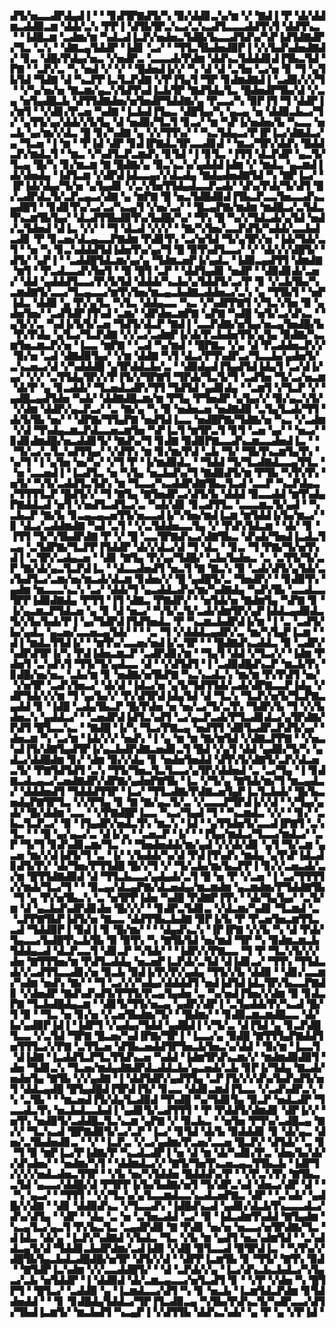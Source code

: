 ▟▜▞▅▃▃▟▛▟▄▟▐▝▝▝▊▟▜▛▇▟▜▞▚▝▉▞▟▟▊▃▚▞▆▝▞▝▇▟▐▝▛▝▟▞▟▟▆▃▟▟▉▃▆▝▟▟▞▃▚▝▛▛▐▝▟▜▙▜▛▃▚▃▞▃▚▃▟▜▃▃▃▟▟▜▚▜▝▟▟▜▚▃▝▝▐▟█▃▆▝▃▟▆▞▆▝▚▟▃▟▐▃▛▞▅▟▅▃▜▟█▞▙▃▃▟▜▟▚▞▚▛▐▟▜▟▇▟▛▞▜▃▝▃▚▝▝▟▇▃▄▜▟▟▛▝▐▟▊▝▃▞▝▝▜▜▃▜▙▟▅▟▉▛▐▝▞▞▙▟▚▟▅▟▇▟▞▝▊▃▝▟█▞▛▟▄▞▅▃▝▞▅▟▛▃▝▃▃▃▟▞▛▟▆▝▟▟▚▃▜▟▟▟▊▟▐▜▙▃▜▟▝▛▇▝▝▃▛▞▃▝▚▝▅▟▝▞▝▞▝▝█▟▅▟▐▞▞▝▚▝▟▝▟▝▃▜▅▝▃▞▅▝▊▝▜▝▄▜▙▜▟▝▜▟▇▝▟▝▚▃▛▛▐▃▜▃▛▟▇▝▞▛▐▜▄▜▝▜▛▝▊▟▆▟▇▟▐▝▃▟▉▞▞▞▜▝▝▞▚▞▅▞▅▝▇▃▆▞▄▃▚▜▟▜▚▟▐▃▙▜▛▝▇▟▜▟▄▜▃▝█▟▅▟▛▜▙▞▟▝▞▃▄▝▅▜▄▟█▃▙▝▟▜▜▟▇▟▅▞▅▜▅▟▛▜▟▟▇▞▄▝▛▃▃▞▚▝▉▛▐▜▝▜▝▟▟▛▐▞▆▜▝▝▞▟▊▞▛▃▅▝▚▟▇▝▐▃▙▟▐▜▄▃▝▟█▜▄▞▚▝▄▃▄▝▅▝▟▟▉▃▙▃▞▜▞▝▄▜▜▞▄▞▟▟▞▞▙▜▄▝▟▝▅▟▉▞▜▃▜▝▊▃▞▝▆▝▚▛▐▞▅▟▅▞▙▝▚▃▃▝▅▃▙▝▄▞▆▞▞▟▃▝█▝▊▞▚▟▇▝▄▝▞▞▜▜▚▞▝▝▚▃▜▟▄▃▞▛▐▛▐▃▞▟▇▟▃▞▄▝▜▃▅▝▐▝▆▝▝▛▐▟▝▟▛▝▊▟▐▛▇▟▃▜▛▃▃▟▊▟▝▝▆▃▞▜▛▞▟▟▚▝█▟▟▃▛▞▆▟▃▜▝▝▆▃▝▞▚▟▜▃▛▃▆▟▚▝▊▜▟▝▐▝▊▜▃▝▐▜▜▝▟▃▛▟▛▝▄▃▜▞▜▃▄▝█▞▚▝▊▞▆▃▆▝▇▝█▟▇▞▄▝▉▃▚▃▚▞▄▟▟▟▐▟▆▝▞▝▆▟▃▝▄▃▆▟▐▟▞▟▅▟▄▝▐▟▜▃▆▝▞▟▛▟▐▟▃▃▄▞▞▟▃▟▄▝▇▟▄▟▅▟▇▜▟▝▚▝▇▛▐▃▞▝▐▛▐▟▞▟▄▞▜▞▅▝▄▜▄▟▊▝▞▃▚▜▅▜▜▟▄▟▃▃▛▃▟▞▝▟▚▞▛▟▞▜▞▟▜▝█▞▃▟▛▟▃▜▞▃▛▃▄▃▞▟▇▝▄▝▆▛▇▝█▝▅▃▜▟█▟▉▟▐▜▙▃▛▃▃▜▅▃▃▟▚▃▄▟█▜▝▝▊▟▊▜▚▞▃▞▃▞▚▃▄▜▝▞▅▞▃▞▝▝█▃▄▛▇▞▆▟▆▝▆▟█▃▞▃▜▟▃▜▚▃▆▜▙▜▄▞▝▟▃▟▜▜▙▟▉▜▚▞▙▟█▞▚▞▝▜▚▝█▝▚▞▞▜▟▃▟▞▄▜▟▝▅▟▞▃▜▟▅▟▝▟▐▃▝▞▞▝▝▜▝▟▃▟▝▞▞▞▝▝▇▞▚▜▅▞▃▃▛▟▜▞▚▟▟▞▃▃▙▟▃▟▊▝▛▝▊▃▅▞▟▃▄▃▃▛▇▟▆▝▛▟▊▜▚▝▃▞▅▜▟▝▜▞▄▜▛▞▅▝▐▟▞▜▟▞▃▜▝▝▅▝▚▝▊▃▚▟▟▟▜▟▐▟▅▜▚▞▄▞▜▝█▝▉▜▚▟▜▃▃▞▝▞▝▟▞▞▞▟█▜▞▝▟▜▞▝▄▛▐▝▝▃▟▟█▜▟▃▆▞▄▞▄▝▜▟▆▃▅▛▐▞▄▟▃▝▐▟▉▃▄▟▜▜▝▟▆▟▇▝▆▜▝▝▛▃▟▃▃▟▚▜▅▜▝▝▉▝█▜▝▃▛▝▝▟▟▜▄▟▊▝▅▟▛▝▝▟▉▟▊▟▞▃▅▞▝▟▟▝▄▟▟▟▜▃▃▞▛▞▙▜▟▝▟▟▟▞▚▃▙▞▄▜▟▟▜▞▃▞▛▝▊▝▞▃▙▜▙▞▚▃▆▟▇▜▞▃▃▞▜▃▄▃▃▞▆▜▚▜▅▞▆▃▄▃▙▟▇▃▟▟▅▃▞▃▚▝▄▝▜▜▙▜▝▝▅▛▐▟▃▝▟▟▉▝▄▝▛▞▄▜▃▝▚▜▃▝▟▟▄▃▃▝▚▃▝▞▚▟▛▛▇▜▝▞▜▃▚▜▅▝▉▝▄▟▅▜▅▞▝▃▟▜▟▛▐▜▚▟▝▃▆▞▝▟▛▟▅▃▆▛▇▝▄▛▇▝▚▟█▝▅▜▞▃▞▟▚▃▝▝▄▜▞▞▃▝▚▟▐▞▙▜▞▃▅▝▜▟▜▞▟▃▛▝▇▟▐▝▃▃▛▟▇▞▅▜▄▞▅▃▄▜▅▟█▞▙▝▛▞▛▟▄▝▄▜▃▞▜▃▛▟▇▝▞▞▃▞▃▟▆▛▐▞▟▞▛▃▙▟▅▜▜▞▄▜▄▝▉▟▇▞▚▃▆▜▅▃▆▃▛▞▅▝▐▃▃▝▆▛▇▝▝▃▟▝▚▞▆▟▝▝█▛▇▃▝▞▄▝▟▝▛▃▟▟▅▃▛▞▞▝▉▞▅▝▃▟▝▟▇▟▉▜▄▞▝▞▆▝▟▟▇▝▚▜▝▟▃▞▛▜▚▟▛▃▞▜▃▃▙▞▄▟▅▜▞▃▚▃▅▃▞▟▝▞▚▟▟▟█▝▄▜▛▟▟▃▙▞▃▝▝▟▉▟▄▟▐▜▄▟▜▟▐▟▄▜▝▃▞▟▐▞▄▞▝▞▞▝▃▜▜▟▄▜▛▞▞▛▐▜▞▞▜▛▇▜▝▜▛▟▞▜▃▜▞▜▝▃▟▜▅▝▜▞▃▞▅▃▆▝▟▞▛▝▄▝▊▃▟▟▞▝▜▃▅▟▃▟▛▞▜▜▝▜▟▜▟▝▄▟▊▟▄▝▝▃▆▜▝▞▜▃▛▝▞▝▄▟█▃▄▟▜▟▅▝▚▟▞▝▟▟▇▟█▃▆▞▆▝▛▜▄▝▛▜▅▟▛▝▄▜▄▞▞▝▉▞▄▃▚▜▞▝▞▟▆▝▟▟▛▞▄▃▛▃▞▝▃▝▇▞▄▝▚▝▉▝▅▟▅▃▅▝▅▟▇▟▉▝▃▜▄▜▃▟▞▜▜▝▟▞▙▜▙▝▅▞▝▝▟▛▇▞▜▜▄▛▇▝▅▟▜▟▐▃▃▝▅▟█▛▇▞▜▟▇▞▅▝▚▃▝▞▃▟▆▝▞▟▝▜▚▟▄▃▆▃▛▟▃▃▅▃▆▜▅▝▚▛▐▃▜▝▆▜▛▃▜▝▊▜▝▃▅▝▄▞▝▝▅▃▞▝▊▟▊▟▆▟█▞▅▃▟▟▊▜▞▝▇▟▚▞▜▝▊▟▇▝▉▟▉▛▇▃▃▟▚▃▆▃▃▟▅▟▐▃▝▝▝▜▞▃▞▃▜▃▚▟▜▜▄▞▝▞▟▜▚▝▆▝▊▞▆▞▛▟▝▃▙▝▜▞▝▜▙▜▚▃▆▜▄▜▚▝▚▞▜▝▐▝▄▜▅▝▅▞▚▞▝▞▜▝▛▝▐▞▆▟▉▟▃▝▝▜▟▟▝▜▞▜▃▟▇▟▃▃▄▜▜▃▝▝▅▝▃▃▅▟▐▝▐▃▟▜▃▝▅▝▚▜▄▝▅▃▙▟▚▞▜▝▇▟▉▟▜▞▆▝▛▜▙▝▚▜▚▜▚▝▅▜▞▝▚▜▞▃▟▟▜▃▜▟▚▝▆▝▜▃▃▞▚▃▟▟▛▟▇▜▙▃▜▃▟▝▃▃▛▝▚▃▛▟▄▃▞▜▜▜▜▃▛▝█▟▜▞▞▝▜▝▇▜▄▝▇▜▅▟▛▃▞▟▜▞▙▝▟▟▟▝▉▃▃▟▟▝▆▜▚▟▄▛▇▟▟▃▟▝▅▜▝▞▅▟▜▃▟▜▃▞▃▝▚▟▞▟▊▝▊▃▟▜▜▃▝▃▃▃▆▃▜▞▄▟▝▝▚▃▙▃▛▝▇▞▙▝▊▃▄▃▄▃▅▜▜▞▅▃▃▟▐▞▚▜▅▞▆▟▐▃▆▝▆▜▟▟▐▞▙▞▆▃▞▝▊▝▟▃▞▃▟▟▆▟▇▝▚▟▝▃▜▝▝▞▃▜▟▟▅▃▃▜▄▝▞▝▛▟▚▜▟▃▆▝▝▟▞▝▊▝▐▜▜▝▜▞▚▜▙▟▛▟▇▝▛▝▞▝█▝▃▃▜▛▇▟▚▃▞▟▇▜▙▃▝▟▚▟▞▜▅▟▐▃▟▃▜▃▄▝▃▜▟▛▇▞▜▃▛▛▐▜▟▟▛▝▟▞▞▟▃▞▟▝▜▝▟▃▝▝▊▃▝▜▝▛▇▞▜▞▅▜▚▟▐▝▃▜▛▞▃▟▄▃▅▝▝▟▊▝▇▜▄▝▛▞▄▞▜▟█▞▝▃▙▞▙▟▅▃▝▃▝▃▜▜▞▜▞▃▛▝▇▞▟▞▄▃▜▃▛▟▐▃▝▝▟▃▃▟▅▟▜▝▅▃▜▝▇▝▇▃▚▝▉▝▃▟▞▟▜▞▄▜▟▞▃▞▙▟▜▃▞▃▆▞▅▞▆▃▟▞▟▃▆▝▊▟▅▞▞▝█▝▄▟█▜▞▃▝▜▅▟▛▞▝▝▊▟▉▜▚▝▄▟▆▝▆▃▃▃▚▃▚▝▃▞▝▟▟▞▜▝▄▃▟▟▃▟▚▞▆▞▚▟▇▟▄▝▚▟▚▜▙▝▃▃▟▃▃▜▛▛▐▟▉▟▇▟▄▝▛▜▜▝▐▜▝▟▇▃▝▛▇▟▛▞▝▝▅▜▟▞▅▝▇▟▆▜▄▝▚▛▇▝▊▝▐▞▄▃▆▃▛▜▟▃▅▝▄▝▊▝▟▝▅▃▞▝▚▜▞▃▜▞▃▟▞▟▆▜▛▞▄▛▐▟▟▃▄▟▉▟▃▜▞▞▙▞▙▟▞▛▐▝▄▞▜▟▛▟▐▜▟▜▅▟▃▝▛▝▚▃▆▃▙▟▛▟▐▞▆▝▐▝▃▝▃▟▜▞▙▞▄▟▃▝▄▃▅▞▃▃▅▃▄▜▟▞▝▝▝▃▝▜▝▞▟▟▟▃▄▟▛▞▃▝▆▞▚▜▄▛▐▃▆▝▝▟▐▝▆▟▃▜▜▟▐▞▝▝▆▜▚▞▃▃▅▞▅▟▐▞▃▜▛▝▝▝█▟▇▟▚▃▟▟▃▝▉▝▃▟▛▞▚▟▛▟▜▛▐▞▚▝▛▟▐▟▅▃▆▃▛▝▃▟▛▟▊▞▆▝▝▜▄▜▝▟▟▝▞▜▃▞▞▝▐▟▆▝▛▟▅▜▝▃▚▟▚▜▝▜▜▞▜▞▄▟▃▃▝▟▝▝▞▟▜▟▜▝▐▝▃▟▉▟█▟▚▃▛▝▆▃▙▜▚▝▊▟█▞▅▞▅▃▝▃▙▞▆▝▊▝▅▟▇▞▅▜▙▛▇▝▚▃▚▃▟▃▚▝▆▞▆▝▛▞▛▟▜▝▅▞▝▞▅▜▛▝▃▟▚▜▅▃▞▝▟▞▟▝▐▟▃▞▅▝▄▜▞▜▟▜▜▟▞▃▟▞▟▛▇▃▃▛▐▟▄▝▞▟▛▜▟▞▞▞▆▝▜▝▄▞▙▞▞▝▛▞▟▜▛▟▐▟▄▜▟▝▟▝▜▃▚▝▜▃▛▞▅▜▞▜▃▛▇▃▄▟▟▝▊▝▐▟█▝▃▟▄▜▙▃▛▝█▞▛▟▅▝▅▝▅▞▃▞▜▞▃▜▚▝▜▟▛▞▙▝▜▝▞▞▙▟▅▃▚▝▄▟▟▃▞▝▝▃▅▟▛▟▐▟▜▃▚▟▜▝▃▞▄▃▛▃▟▞▛▜▃▟▊▟▃▞▄▜▛▟▇▞▛▟▜▝█▜▃▃▚▃▝▝▇▟█▝▐▞▚▝▜▃▞▛▇▃▄▝▅▟▜▜▝▟▉▜▃▟▛▃▛▟▜▞▄▞▝▟▅▃▆▝▚▝▃▞▆▝▐▟▞▞▞▝▅▟▚▝▐▝▄▝▆▝▆▝▇▞▆▜▟▝▞▟▇▃▛▛▇▝▝▞▅▃▚▟▐▜▞▟▇▜▄▟▜▛▐▞▄▃▙▟▛▟▇▃▅▟▊▃▜▝█▟▝▞▄▜▝▟▟▝▄▟▉▞▜▞▚▝▄▟▃▞▟▟█▟▆▝▊▞▝▟▆▝▉▞▞▟▄▝▊▝▅▟▅▜▅▟▟▝▟▜▚▜▞▟▇▜▞▃▛▞▟▃▅▃▜▞▝▛▇▜▟▜▟▜▝▃▚▝▜▜▞▜▅▃▜▃▜▃▃▞▄▜▛▞▟▟▅▟▝▃▝▃▞▜▄▝▐▝▊▟▇▃▟▃▄▃▞▃▅▟▇▟▛▞▟▛▇▞▄▟▅▛▇▜▙▝▐▃▝▞▜▞▄▝▇▜▟▞▆▞▜▝▆▃▄▟▃▞▝▟▟▟▅▟▜▝▜▟▟▟▜▜▛▝▐▃▞▝▜▜▃▟▇▞▛▟▇▃▅▜▄▛▐▃▜▃▙▟▞▝█▞▙▃▅▟▄▛▇▜▛▜▃▝▞▞▛▜▄▝▊▝▇▝▇▞▄▃▜▞▃▝▞▃▃▃▛▜▛▟▐▞▞▟▝▝▞▜▄▞▄▟▞▝█▞▟▟▆▝▃▃▝▝▞▛▇▟█▛▐▃▃▝▚▃▞▜▄▟▝▜▝▝▚▃▆▟▃▝▞▞▝▝▊▞▝▃▙▃▜▃▛▃▞▝▉▝▐▜▄▟▛▞▅▟▃▜▚▝▆▃▚▝▐▟▝▝▄▜▜▟▅▜▞▃▃▟▐▛▇▜▝▃▚▜▃▝▝▝█▝▄▞▄▃▞▃▝▟▐▞▄▝▝▃▅▃▛▝▐▞▝▝▐▜▄▞▆▟▃▞▜▃▃▞▆▟▃▞▝▃▛▝▜▞▜▝▊▟▚▟▊▃▆▞▜▃▝▝▝▜▅▟▅▟▟▞▆▞▄▟▝▞▞▟▞▟▊▝▄▜▝▜▞▃▆▝▄▃▅▝▆▞▞▟▐▟▜▞▜▝▃▝▐▞▝▞▙▟▟▞▚▞▟▝▛▟▐▜▚▟▚▝▆▟▄▝▄▜▚▛▐▟▃▟▊▟▜▞▛▞▝▟▞▜▅▞▛▜▜▟█▝█▞▞▜▝▞▝▜▞▃▙▞▆▞▙▃▛▛▐▝▊▞▞▃▅▃▟▞▃▞▆▝█▜▜▟▇▟▉▟▝▟▝▜▜▃▙▃▃▞▄▟▄▟▞▃▜▝█▝▅▝▛▝▞▃▅▝▐▝▃▞▜▜▜▜▞▞▆▟▞▜▃▞▜▝▝▝▉▃▄▞▟▃▄▛▇▞▟▃▅▟▄▞▆▃▆▟▆▝▄▃▆▟▆▞▛▜▟▟▇▜▙▝▜▝▄▝▛▞▅▜▙▃▚▝▃▝▅▜▛▛▐▟▅▝▚▟█▝▛▟▇▛▐▜▚▝▝▟▞▜▄▜▄▞▝▃▜▞▆▝▟▝▄▃▙▟▚▟▛▟▊▟▅▝█▞▞▞▝▝▊▟▛▃▜▟▊▃▝▞▟▃▆▞▚▟▊▝▜▃▆▟▝▃▝▃▛▛▇▜▙▛▐▟▜▞▅▝▇▃▃▝▟▟▜▜▙▃▙▟▇▝▉▛▐▞▙▝▛▝▛▃▅▜▅▃▆▜▜▃▃▟▝▜▟▟▉▛▐▝▉▟▐▝▊▝█▞▆▞▝▝▝▟▄▟▚▃▚▝▐▛▐▛▇▝▞▞▙▝▚▝▟▝▛▟▞▜▄▃▃▞▙▟█▜▚▃▙▜▙▝▉▝▉▜▚▝▚▝▇▜▙▜▟▝▅▞▆▟▝▜▛▝▚▝▉▟▆▃▆▃▙▜▟▟▄▃▟▝▟▃▛▃▃▜▝▟▊▃▛▝▚▜▟▞▝▝▐▟▛▞▞▛▇▃▃▝▜▝▛▝▜▃▚▜▞▞▞▟▅▝▇▜▜▜▅▞▆▝▛▟▜▃▟▟▄▝▅▃▅▛▐▃▛▟▞▃▜▟▝▟▐▟▊▃▞▝▜▜▚▝▜▜▟▃▟▞▞▃▟▜▜▃▃▟▊▞▅▝▉▃▙▝▉▟▐▞▛▞▛▞▄▟▄▝▜▜▞▞▙▝▟▟▉▝▝▟▊▞▃▃▆▞▚▟▆▝▅▟▚▝▇▞▝▝▜▝▃▞▞▞▚▟▄▞▟▟▟▟▜▝▅▟▐▟▜▟▐▟▃▜▛▞▙▃▃▛▇▟▊▝▞▟▅▟▛▝▇▟▚▟▚▟▜▞▛▜▜▞▛▃▄▜▄▟▅▝▃▝▚▞▅▟▐▜▅▞▞▟▆▝▉▝▊▟▃▛▇▝▜▃▙▟█▟▄▃▆▝▝▟▊▜▞▜▜▞▅▃▄▝▄▟▛▞▟▛▐▝▃▜▄▟▟▞▛▞▚▃▟▝█▞▜▝▉▝▝▜▃▝▅▝▊▞▅▝▞▃▅▜▙▟▆▞▜▞▝▝█▟▆▞▝▝▊▟▉▃▆▃▆▟█▃▃▝▟▞▙▞▄▟▉▛▐▟▐▝▐▟▛▜▝▞▄▟▄▞▜▟▟▝▄▟█▟▐▝▞▜▞▃▝▟▐▜▟▝▄▝▊▃▛▟█▜▃▃▝▞▃▜▟▝▜▛▇▝█▃▅▞▚▟▐▛▇▞▜▛▐▝▐▃▃▞▄▝▉▟█▝▇▜▜▜▄▛▇▟▟▜▅▜▜▜▃▞▞▛▇▝▃▜▜▃▅▝▟▜▙▃▅▟▟▜▛▜▅▃▙▜▅▃▚▞▟▟▝▝▉▞▆▝▐▃▃▜▝▟▐▟▇▝▐▃▟▟▜▃▛▜▃▜▜▟▚▃▅▝▚▟▟▝▐▟▆▜▛▟▚▃▆▞▞▝▆▟▆▟▉▟▉▜▝▟▅▝▜▟▊▃▚▝▜▃▅▞▆▟▄▟▇▟▛▟▃▟▟▃▙▞▄▃▅▟▞▃▙▝▊▛▐▞▜▟▄▝▇▃▟▞▅▟▅▜▄▝▇▜▙▝▞▞▄▟▇▝▐▝▟▟▜▟▛▞▄▟▜▜▄▝▃▛▐▜▞▞▞▟▚▞▙▟▚▟▜▞▅▜▝▟▟▃▄▟█▝█▜▄▟█▟▐▜▛▟▐▜▞▝▊▃▃▝▟▟▊▃▆▟▐▜▃▃▝▞▃▟▚▟▛▃▚▝▚▝▃▜▙▝▝▝▆▃▅▟▐▜▞▟▄▜▃▟▉▟▝▜▚▟█▝▚▞▜▟▊▜▄▝▉▃▛▝▅▟▃▟▛▝▜▃▃▟▃▜▚▝▅▃▙▟▃▃▙▟▐▝▄▟▊▜▞▃▟▜▜▜▝▝▛▝▛▟▟▜▞▟▆▟▊▝▟▛▐▞▞▝▅▜▚▝▅▟▉▜▞▃▟▟█▃▜▃▚▃▆▝▄▛▇▝▞▝▉▃▙▃▝▝▅▜▅▝▛▜▚▞▃▟█▃▄▝▇▞▞▝▜▃▚▃▟▝█▛▇▟▉▜▞▃▞▃▛▝▐▃▞▝▊▜▟▝▟▞▙▝▉▟▟▟▊▝▊▝▟▞▄▃▝▟▅▞▃▜▙▟▅▟▊▃▝▝▞▝▐▃▛▃▝▞▃▞▄▟▆▞▛▃▅▞▃▃▅▝█▃▛▞▝▟▜▟▞▝▃▝▊▝▜▝▉▝▆▛▐▃▞▛▐▟▇▞▛▝▚▃▟▃▟▛▐▝▅▝▟▝▆▝▟▞▚▟▊▞▛▃▝▟▅▞▙▞▟▞▞▟▚▟▅▞▝▝▅▟▆▞▚▜▝▝▟▟▆▟▃▞▞▝▇▜▞▜▅▜▚▃▅▃▄▃▜▜▙▃▙▝▐▟▛▜▞▞▞▞▅▟▃▟▅▃▜▜▛▝▝▞▙▝▅▞▚▜▟▟▅▝█▟▟▟▚▞▛▝▝▞▛▃▚▜▚▝▇▜▙▃▃▜▟▝▄▃▃▞▟▟█▞▟▝▛▜▛▛▐▞▙▞▙▟▇▞▅▜▝▜▞▟▛▃▚▟▝▟▅▃▞▟▛▝▟▝▝▝▚▝▄▃▞▝▝▜▜▜▝▝▞▞▜▃▚▞▄▜▃▃▆▟▃▃▚▃▟▃▅▛▇▃▝▟▛▝▝▃▚▟▞▝▄▟█▞▞▟▇▝▝▟▊▝▟▟▉▟▚▃▝▞▜▃▃▟▚▝▐▟█▟▚▃▟▝▄▟▊▞▟▃▙▜▚▃▃▃▟▃▞▟▚▞▟▜▄▝▝▟▛▝▝▟▄▝▃▝▅▝▃▜▅▃▟▟▝▃▞▝▉▝▐▟▃▟▆▜▚▟▟▝▇▜▄▟▆▝▚▃▄▜▃▞▄▃▜▝▛▞▙▃▜▃▝▃▄▟▛▟▉▝▇▝▛▟▊▝▅▞▅▝▅▃▃▞▅▜▛▟▇▞▜▃▝▟▐▟▃▝▟▞▄▝▐▃▛▞▚▟▇▟▝▞▙▟▃▝▜▃▝▞▙▝▆▝▄▟▜▝▅▃▚▟▆▜▟▝▝▃▚▟▟▃▄▜▞▟▝▜▟▟▊▃▙▟▛▟▆▞▃▟▐▟▉▝▞▟█▝▉▜▃▃▟▝▉▜▛▟▐▃▝▝▚▜▚▞▞▟█▜▙▜▄▃▙▟▃▟█▟█▞▅▜▛▝▟▜▞▞▟▝▝▟▛▛▐▃▆▜▙▝▊▝▜▜▞▝▇▜▚▝▉▟▝▝▇▜▟▛▐▃▚▟▆▝▞▞▃▃▟▟█▜▞▝▝▟▝▃▛▟▞▞▄▝▐▃▞▟▚▃▙▃▙▟▃▞▚▜▄▃▞▃▙▝▅▜▟▟▛▝▐▝▟▟▉▟▝▟▞▃▆▃▄▃▃▞▅▜▃▟▜▝▊▝▝▞▛▝▞▟▅▝▚▝█▜▛▜▝▝█▜▃▞▝▃▟▟▉▝▄▝▐▃▆▟▃▃▞▟▜▝▚▝▊▝▅▃▙▝▐▃▆▜▟▃▛▟▆▝▊▜▟▟▅▟▟▝▝▝▊▝▊▟█▟▄▜▟▟▃▞▜▛▐▜▃▟▉▃▄▝▚▜▙▞▛▟▚▃▜▞▚▟▛▃▃▞▟▜▞▜▙▟▐▃▆▜▞▝▆▃▙▟▜▝▚▃▄▛▐▝▞▟▜▜▙▝▟▟▚▃▚▟▞▝▄▝▛▝▄▝▞▛▐▟▝
